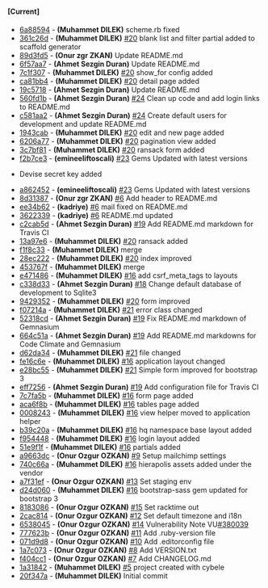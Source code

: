 
#### [Current]

#### 
 * [6a88594](../../commit/6a88594) - __(Muhammet DILEK)__ scheme.rb fixed
 * [361c26d](../../commit/361c26d) - __(Muhammet DILEK)__ [#20](../../issues/20) blank list and filter partial added to scaffold generator
 * [89d3fd5](../../commit/89d3fd5) - __(Onur zgr ZKAN)__ Update README.md
 * [6f57aa7](../../commit/6f57aa7) - __(Ahmet Sezgin Duran)__ Update README.md
 * [7c1f307](../../commit/7c1f307) - __(Muhammet DILEK)__ [#20](../../issues/20) show_for config added
 * [ca81bb4](../../commit/ca81bb4) - __(Muhammet DILEK)__ [#20](../../issues/20) detail page added
 * [19c5718](../../commit/19c5718) - __(Ahmet Sezgin Duran)__ Update README.md
 * [560fd1b](../../commit/560fd1b) - __(Ahmet Sezgin Duran)__ [#24](../../issues/24) Clean up code and add login links to README.md
 * [c581aa2](../../commit/c581aa2) - __(Ahmet Sezgin Duran)__ [#24](../../issues/24) Create default users for development and update README.md
 * [1943cab](../../commit/1943cab) - __(Muhammet DILEK)__ [#20](../../issues/20) edit and new page added
 * [6206a77](../../commit/6206a77) - __(Muhammet DILEK)__ [#20](../../issues/20) pagination view added
 * [3c7bf81](../../commit/3c7bf81) - __(Muhammet DILEK)__ [#20](../../issues/20) ransack form added
 * [f2b7ce3](../../commit/f2b7ce3) - __(emineeliftoscali)__ [#23](../../issues/23) Gems Updated with latest versions

- Devise secret key added

 * [a862452](../../commit/a862452) - __(emineeliftoscali)__ [#23](../../issues/23) Gems Updated with latest versions
 * [8d31387](../../commit/8d31387) - __(Onur zgr ZKAN)__ [#6](../../issues/6) Add header to README.md
 * [ee34b62](../../commit/ee34b62) - __(kadriye)__ [#6](../../issues/6) mail fixed on README.md
 * [3622339](../../commit/3622339) - __(kadriye)__ [#6](../../issues/6) README.md updated
 * [c2cab5d](../../commit/c2cab5d) - __(Ahmet Sezgin Duran)__ [#19](../../issues/19) Add README.md markdown for Travis CI
 * [13a97e6](../../commit/13a97e6) - __(Muhammet DILEK)__ [#20](../../issues/20) ransack added
 * [f1f8c33](../../commit/f1f8c33) - __(Muhammet DILEK)__ merge
 * [28ec222](../../commit/28ec222) - __(Muhammet DILEK)__ [#20](../../issues/20) index improved
 * [453767f](../../commit/453767f) - __(Muhammet DILEK)__ merge
 * [e471486](../../commit/e471486) - __(Muhammet DILEK)__ [#16](../../issues/16) add csrf_meta_tags to layouts
 * [c338d33](../../commit/c338d33) - __(Ahmet Sezgin Duran)__ [#18](../../issues/18) Change default database of development to Sqlite3
 * [9429352](../../commit/9429352) - __(Muhammet DILEK)__ [#20](../../issues/20) form improved
 * [f07214a](../../commit/f07214a) - __(Muhammet DILEK)__ [#21](../../issues/21) error class changed
 * [52318cd](../../commit/52318cd) - __(Ahmet Sezgin Duran)__ [#19](../../issues/19) Fix README.md markdown of Gemnasium
 * [664c51a](../../commit/664c51a) - __(Ahmet Sezgin Duran)__ [#19](../../issues/19) Add README.md markdowns for Code Climate and Gemnasium
 * [d62da34](../../commit/d62da34) - __(Muhammet DILEK)__ [#21](../../issues/21) file changed
 * [fe16c6e](../../commit/fe16c6e) - __(Muhammet DILEK)__ [#16](../../issues/16) application layout changed
 * [e28bc55](../../commit/e28bc55) - __(Muhammet DILEK)__ [#21](../../issues/21) Simple form improved for bootstrap 3
 * [eff7256](../../commit/eff7256) - __(Ahmet Sezgin Duran)__ [#19](../../issues/19) Add configuration file for Travis CI
 * [7c7fa5b](../../commit/7c7fa5b) - __(Muhammet DILEK)__ [#16](../../issues/16) form page added
 * [aca6f8b](../../commit/aca6f8b) - __(Muhammet DILEK)__ [#16](../../issues/16) tables page added
 * [0008243](../../commit/0008243) - __(Muhammet DILEK)__ [#16](../../issues/16) view helper moved to application helper
 * [b39c20a](../../commit/b39c20a) - __(Muhammet DILEK)__ [#16](../../issues/16) hq namespace base layout added
 * [f954448](../../commit/f954448) - __(Muhammet DILEK)__ [#16](../../issues/16) login layout added
 * [51e9f1f](../../commit/51e9f1f) - __(Muhammet DILEK)__ [#16](../../issues/16) partials added
 * [a9663dc](../../commit/a9663dc) - __(Onur Ozgur OZKAN)__ [#9](../../issues/9) Setup mailchimp settings
 * [740c66a](../../commit/740c66a) - __(Muhammet DILEK)__ [#16](../../issues/16) hierapolis assets added under the vendor
 * [a7f31ef](../../commit/a7f31ef) - __(Onur Ozgur OZKAN)__ [#13](../../issues/13) Set staging env
 * [d24d060](../../commit/d24d060) - __(Muhammet DILEK)__ [#16](../../issues/16) bootstrap-sass gem updated for bootstrap 3
 * [8183086](../../commit/8183086) - __(Onur Ozgur OZKAN)__ [#15](../../issues/15) Set racktime out
 * [2cac814](../../commit/2cac814) - __(Onur Ozgur OZKAN)__ [#12](../../issues/12) Set default timezone and i18n
 * [6538045](../../commit/6538045) - __(Onur Ozgur OZKAN)__ [#14](../../issues/14) Vulnerability Note VU[#380039](../../issues/380039)
 * [777623b](../../commit/777623b) - __(Onur Ozgur OZKAN)__ [#11](../../issues/11) Add .ruby-version file
 * [071d9d8](../../commit/071d9d8) - __(Onur Ozgur OZKAN)__ [#10](../../issues/10) Add .editorconfig file
 * [1a7c073](../../commit/1a7c073) - __(Onur Ozgur OZKAN)__ [#8](../../issues/8) Add VERSION.txt
 * [f404cc1](../../commit/f404cc1) - __(Onur Ozgur OZKAN)__ [#7](../../issues/7) Add CHANGELOG.md
 * [1a31842](../../commit/1a31842) - __(Muhammet DILEK)__ [#5](../../issues/5) project created with cybele
 * [20f347a](../../commit/20f347a) - __(Muhammet DILEK)__ Initial commit
